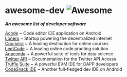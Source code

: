# awesome-dev ![Awesome](https://cdn.rawgit.com/sindresorhus/awesome/d7305f38d29fed78fa85652e3a63e154dd8e8829/media/badge.svg)
***An awesome list of developer software***

[Acode](https://play.google.com/store/apps/details?id=com.foxdebug.acode) ~ Code editor IDE application on Android \
[Lonero](https://lonero.org) ~ Startup powering the decentralized internet \
[Coursera](https://www.coursera.org/) ~ A leading destination for online courses \
[LeetCode](https://leetcode.com/) ~ A leading online code practing solution \
[Anaconda](https://www.anaconda.com/) ~ A powerful suite of tools for data science \
[Twitter API](https://developer.twitter.com/en/docs/twitter-api) ~ Documentation for the Twitter API Access \
[Truffle Suite](https://trufflesuite.com/) ~ A powerful EVM IDE for DAPP developers \
[CodeSnack IDE](https://play.google.com/store/apps/details?id=com.cloudcompilerapp) ~ Another full-fledged dev IDE on Android
